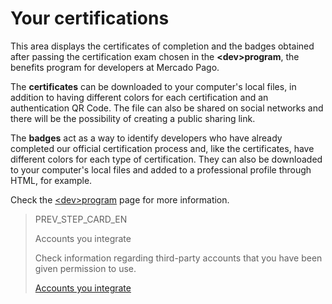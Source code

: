 # Your certifications
 
This area displays the certificates of completion and the badges obtained after passing the certification exam chosen in the **&lt;dev&gt;program**, the benefits program for developers at Mercado Pago.
 
The **certificates** can be downloaded to your computer's local files, in addition to having different colors for each certification and an authentication QR Code. The file can also be shared on social networks and there will be the possibility of creating a public sharing link.
 
The **badges** act as a way to identify developers who have already completed our official certification process and, like the certificates, have different colors for each type of certification. They can also be downloaded to your computer's local files and added to a professional profile through HTML, for example.
 
Check the [&lt;dev&gt;program](https://www.mercadopago[FAKER][URL][DOMAIN]/developers/en/developer-program) page for more information.

> PREV_STEP_CARD_EN
>
> Accounts you integrate
>
> Check information regarding third-party accounts that you have been given permission to use.
>
> [Accounts you integrate](/developers/en/guides/additional-content/dashboard/integration)
